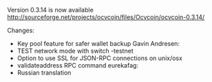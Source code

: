 Version 0.3.14 is now available
http://sourceforge.net/projects/ocvcoin/files/Ocvcoin/ocvcoin-0.3.14/

Changes:
* Key pool feature for safer wallet backup
Gavin Andresen:
* TEST network mode with switch -testnet
* Option to use SSL for JSON-RPC connections on unix/osx
* validateaddress RPC command
eurekafag:
* Russian translation
